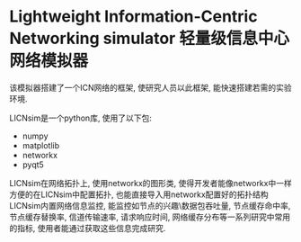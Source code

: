 # Lightweight Information-Centric Networking simulator 轻量级信息中心网络模拟器

该模拟器搭建了一个ICN网络的框架, 使研究人员以此框架, 能快速搭建若需的实验环境.  

LICNsim是一个python库, 使用了以下包:
* numpy  
* matplotlib
* networkx
* pyqt5

LICNsim在网络拓扑上, 使用networkx的图形类, 使得开发者能像networkx中一样方便的在LICNsim中配置拓扑, 也能直接导入用networkx配置好的拓扑结构
LICNsim内置网络信息监控, 能监控如节点的兴趣\数据包吞吐量, 节点缓存命中率, 节点缓存替换率, 信道传输速率, 请求响应时间, 网络缓存分布等一系列研究中常用的指标, 使用者能通过获取这些信息完成研究.

